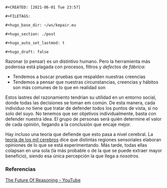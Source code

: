 ```{=org}
#+CREATED: [2021-06-01 Tue 23:57]
```
```{=org}
#+FILETAGS: 
```
```{=org}
#+hugo_base_dir: ~/ws/kepair.eu
```
```{=org}
#+hugo_section: ./post
```
```{=org}
#+hugo_auto_set_lastmod: t
```
```{=org}
#+hugo_draft: false
```
Razonar (o pensar) es un distintivo humano. Pero la herramienta más
poderosa está plagada con procesos, filtros y *defectos de fábrica*:

-   Tendemos a buscar pruebas que respalden nuestras creencias
-   Tendemos a pensar que nuestras circunstancias, creencias y hábitos
    son más comunes de lo que en realidad son

Estos lastres del razonamiento tendrían su utilidad en un entorno
social, donde todas las decisiones se toman em común. De esta manera,
cada individuo no tiene que tratar de defender todos los puntos de
vista, si no solo del suyo. No tenemos que ser objetivos
individualmente, basta con defender nuestra idea. El grupo de personas
será quién determine el valor de cada opinión, llegando a la conclusión
que encaje mejor.

Hay incluso una teoría que defiende que esto pasa a nivel cerebral. La
[teoría de los mil
cerebros](https://numenta.com/blog/2019/01/16/the-thousand-brains-theory-of-intelligence/)
dice que distintas regiones sensoriales elaboran opiniones de lo que se
está experimentando. Más tarde, todas ellas colapsan en una sola (la más
probable o de la que se puede extraer mayor beneficio), siendo esa única
percepción la que llega a *nosotros*.

### Referencias

[The Future Of Reasoning -
YouTube](https://www.youtube.com/watch?v=_ArVh3Cj9rw)

